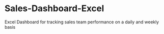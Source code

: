 # Sales-Dashboard-Excel
Excel Dashboard for tracking sales team performance on a daily and weekly basis
